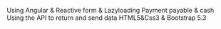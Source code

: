 Using Angular & Reactive form & Lazyloading 
Payment payable & cash
Using the API to return and send data
 HTML5&Css3 & Bootstrap 5.3
 
